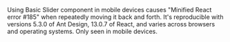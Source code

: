 Using Basic Slider component in mobile devices causes "Minified React error #185" when repeatedly moving it back and forth. It's reproducible with versions 5.3.0 of Ant Design, 13.0.7 of React, and varies across browsers and operating systems. Only seen in mobile devices.

